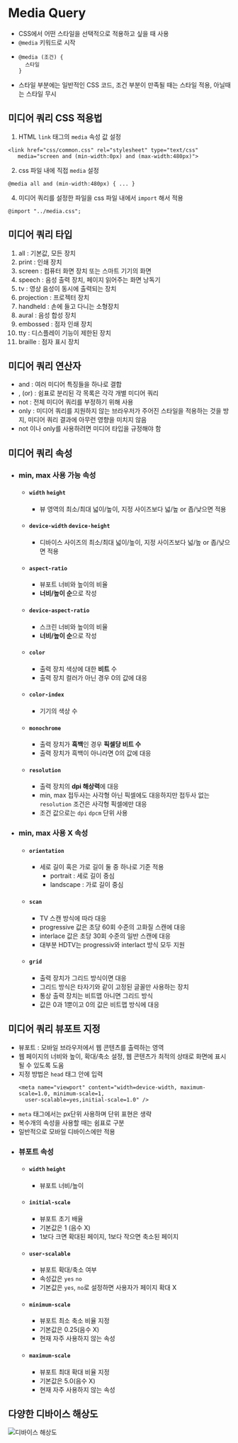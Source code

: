# Media Query
- CSS에서 어떤 스타일을 선택적으로 적용하고 싶을 때 사용
- `@media` 키워드로 시작
- ```
  @media (조건) {
    스타일
  }
  ```
- 스타일 부분에는 일반적인 CSS 코드, 조건 부분이 만족될 때는 스타일 적용, 아닐때는 스타일 무시

## 미디어 쿼리 CSS 적용법
1. HTML `link` 태그의 `media` 속성 값 설정
```
<link href="css/common.css" rel="stylesheet" type="text/css" 
   media="screen and (min-width:0px) and (max-width:480px)">
```  
2. css 파일 내에 직접 `media` 설정
```
@media all and (min-width:480px) { ... }
```
4. 미디어 쿼리를 설정한 파일을 css 파일 내에서 `import` 해서 적용
```
@import "../media.css";
```

## 미디어 쿼리 타입 
1. all : 기본값, 모든 장치
2. print : 인쇄 장치
3. screen : 컴퓨터 화면 장치 또는 스마트 기기의 화면
4. speech : 음성 출력 장치, 페이지 읽어주는 화면 낭독기
5. tv : 영상 음성이 동시에 출력되는 장치
6. projection : 프로젝터 장치
7. handheld : 손에 들고 다니는 소형장치
8. aural : 음성 합성 장치
9. embossed : 점자 인쇄 장치
10. tty : 디스플레이 기능이 제한된 장치
11. braille : 점자 표시 장치

## 미디어 쿼리 연산자
- and : 여러 미디어 특징들을 하나로 결합
- , (or) : 쉼표로 분리된 각 목록은 각각 개별 미디어 쿼리
- not : 전체 미디어 쿼리를 부정하기 위해 사용
- only : 미디어 쿼리를 지원하지 않는 브라우저가 주어진 스타일을 적용하는 것을 방지, 미디어 쿼리 결과에 아무런 영향을 미치지 않음
- not 이나 only를 사용하려면 미디어 타입을 규정해야 함

## 미디어 쿼리 속성
- ### min, max 사용 가능 속성
  - #### `width` `height`
    - 뷰 영역의 최소/최대 넓이/높이, 지정 사이즈보다 넓/높 or 좁/낮으면 적용
  - #### `device-width` `device-height`
    - 디바이스 사이즈의 최소/최대 넓이/높이, 지정 사이즈보다 넓/높 or 좁/낮으면 적용
  - #### `aspect-ratio`
    - 뷰포트 너비와 높이의 비율
    - **너비/높이 순**으로 작성
  - #### `device-aspect-ratio`
    - 스크린 너비와 높이의 비율
    - **너비/높이 순**으로 작성
  - #### `color`
    - 출력 장치 색상에 대한 **비트** 수
    - 출력 장치 컬러가 아닌 경우 0의 값에 대응
  - #### `color-index`
    - 기기의 색상 수 
  - #### `monochrome`
    - 출력 장치가 **흑백**인 경우 **픽셀당 비트 수**
    - 출력 장치가 흑백이 아니라면 0의 값에 대응
  - #### `resolution`
    - 출력 장치의 **dpi 해상력**에 대응
    - min, max 접두사는 사각형 아닌 픽셀에도 대응하지만 접두사 없는 `resolution` 조건은 사각형 픽셀에만 대응
    - 조건 값으로는 `dpi` `dpcm` 단위 사용
- ### min, max 사용 X 속성
  - #### `orientation`
    - 세로 길이 혹은 가로 길이 둘 중 하나로 기준 적용
      + portrait : 세로 길이 중심
      + landscape : 가로 길이 중심
  - #### `scan`
    - TV 스캔 방식에 따라 대응
    - progressive 값은 초당 60회 수준의 고화질 스캔에 대응
    - interlace 값은 초당 30회 수준의 일반 스캔에 대응
    - 대부분 HDTV는 progressiv와 interlact 방식 모두 지원
  - #### `grid`
    - 출력 장치가 그리드 방식이면 대응
    - 그리드 방식은 타자기와 같이 고정된 글꼴만 사용하는 장치
    - 통상 출력 장치는 비트맵 아니면 그리드 방식
    - 값은 0과 1뿐이고 0의 값은 비트맵 방식에 대응

## 미디어 쿼리 뷰포트 지정
- 뷰포트 : 모바일 브라우저에서 웹 콘텐츠를 출력하는 영역
- 웹 페이지의 너비와 높이, 확대/축소 설정, 웹 콘텐츠가 최적의 상태로 화면에 표시될 수 있도록 도움
- 지정 방법은 `head` 태그 안에 입력
  ```
  <meta name="viewport" content="width=device-width, maximum-scale=1.0, minimum-scale=1, 
    user-scalable=yes,initial-scale=1.0" />
  ```
- `meta` 태그에서는 px단위 사용하며 단위 표현은 생략
- 복수개의 속성을 사용할 때는 쉼표로 구분
- 일반적으로 모바일 디바이스에만 적용
- ### 뷰포트 속성
  - #### `width` `height`
    - 뷰포트 너비/높이
  - #### `initial-scale`
    - 뷰포트 초기 배율
    - 기본값은 1 (음수 X)
    - 1보다 크면 확대된 페이지, 1보다 작으면 축소된 페이지
  - #### `user-scalable`
    - 뷰포트 확대/축소 여부
    - 속성값은 `yes` `no`
    - 기본값은 `yes`, `no`로 설정하면 사용자가 페이지 확대 X
  - #### `minimum-scale`
    - 뷰포트 최소 축소 비율 지정
    - 기본값은 0.25(음수 X)
    - 현재 자주 사용하지 않는 속성 
  - #### `maximum-scale`
    - 뷰포트 최대 확대 비율 지정
    - 기본값은 5.0(음수 X)
    - 현재 자주 사용하지 않는 속성
## 다양한 디바이스 해상도

![디바이스 해상도](https://blog.kakaocdn.net/dn/bL535d/btrg1LGWYfL/DUSH1fqtCvvNEphQ2HnxLk/img.jpg)
